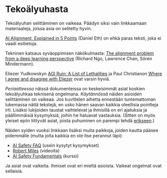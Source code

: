 # Tekoälyuhasta

Tekoälyuhan selittäminen on vaikeaa. Päädyn siksi vain linkkaamaan materiaaleja, joissa asia on selitetty hyvin.

[AI Alignment, Explained in 5 Points](https://medium.com/@daniel_eth/ai-alignment-explained-in-5-points-95e7207300e3) (Daniel Eth) on ehkä paras teksti, joka ei vaadi esitietoja.

Tekninen katsaus syväoppimisen näkökulmasta: [The alignment problem from a deep learning perspective](https://arxiv.org/abs/2209.00626) (Richard Ngo, Lawrence Chan, Sören Mindermann).

Eliezer Yudkowskyn [AGI Ruin: A List of Lethalities](https://www.alignmentforum.org/posts/uMQ3cqWDPHhjtiesc/agi-ruin-a-list-of-lethalities) ja Paul Christianon [Where I agree and disagree with Eliezer](https://www.alignmentforum.org/posts/CoZhXrhpQxpy9xw9y/where-i-agree-and-disagree-with-eliezer) ovat varsin hyviä.

*Periaatteessa* näissä dokumenteissa on keskeisimmät asiat koskien tekoälyuhkaa teknisenä ongelmana. *Käytännössä* näiden asioiden selittäminen on vaikeaa. Jos kuvittelen aihetta ennestään tuntemattoman lukemassa näitä tekstejä, en usko hänen saavan kaikkia oleellisia pointteja irti. Lisäksi lukijoiden taustat vaihtelevat ja ihmisillä on eri ajatuksia ja päällimmäisiä kysymyksiä, joihin he haluavat vastauksia. (Sitten on myös yleiset epiin liittyvät asiat, joista puhuminen on parempi tehdä [erikseen](https://ollij.fi/epi/).)

Näiden syiden vuoksi linkkaan lisäksi muita paikkoja, joiden kautta pääsee pidemmälle (mutta joita kaikkia en ole itse perannut läpi):

- [AI Safety FAQ](https://aisafety.info/) (usein kysytyt kysymykset)
- [Robert Miles](https://www.youtube.com/@RobertMilesAI) (videoita)
- [AI Safety Fundamentals](https://course.aisafetyfundamentals.com/alignment) (kurssi)

Ja asiat ovat vaikeita. Ihmiset ovat eri mieltä asioista. Vaikeat ongelmat ovat sellaisia.
